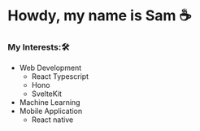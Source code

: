 # Howdy, my name is Sam ☕️

### My Interests:🛠

+ Web Development
  + React Typescript
  + Hono
  + SvelteKit
+ Machine Learning
+ Mobile Application
  + React native


